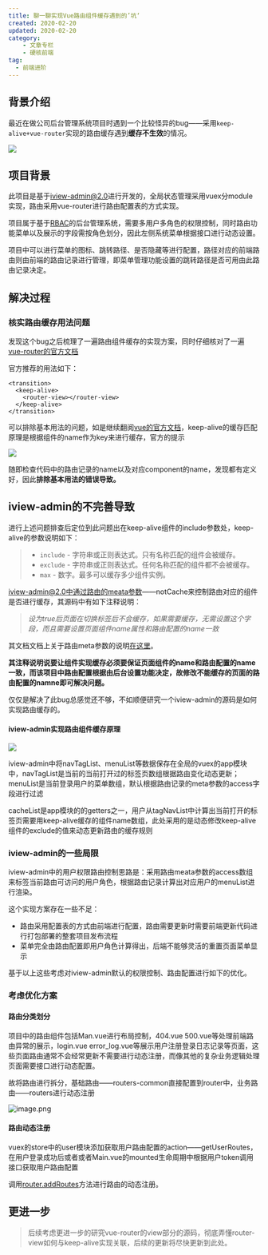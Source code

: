 ```yaml
---
title: 聊一聊实现Vue路由组件缓存遇到的’坑‘
created: 2020-02-20
updated: 2020-02-20
category:
    - 文章专栏
    - 硬核前端
tag:
  - 前端进阶
---
```


## 背景介绍
最近在做公司后台管理系统项目时遇到一个比较怪异的bug——采用`keep-alive+vue-router`实现的路由缓存遇到**缓存不生效**的情况。

<!-- more -->

<img src="@imgs/7dd6b400-44bb-4d92-9d1f-e040c0a4a16c.png">

<a name="2VhOm"></a>
## 项目背景
此项目是基于[iview-admin@2.0](https://github.com/iview/iview-admin/tree/2.0)进行开发的，全局状态管理采用vuex分module实现，路由采用vue-router进行路由配置表的方式实现。

项目属于基于[RBAC](https://www.cnblogs.com/niuli1987/p/9871182.html)的后台管理系统，需要多用户多角色的权限控制，同时路由功能菜单以及展示的字段需按角色划分，因此左侧系统菜单根据接口进行动态设置。

项目中可以进行菜单的图标、跳转路径、是否隐藏等进行配置，路径对应的前端路由则由前端的路由记录进行管理，即菜单管理功能设置的跳转路径是否可用由此路由记录决定。

<a name="PpZiO"></a>
## 解决过程

<a name="nC48B"></a>
### 核实路由缓存用法问题
发现这个bug之后梳理了一遍路由组件缓存的实现方案，同时仔细核对了一遍[vue-router的官方文档](https://router.vuejs.org/zh/api/#router-view)

官方推荐的用法如下：

```vue
<transition>
  <keep-alive>
    <router-view></router-view>
  </keep-alive>
</transition>
```

可以排除基本用法的问题，如是继续翻阅[vue的官方文档](https://cn.vuejs.org/v2/guide/components-dynamic-async.html#%E5%9C%A8%E5%8A%A8%E6%80%81%E7%BB%84%E4%BB%B6%E4%B8%8A%E4%BD%BF%E7%94%A8-keep-alive)，keep-alive的缓存匹配原理是根据组件的name作为key来进行缓存，官方的提示

<img src="@imgs/7f402f00-11d4-4cef-8543-79929256dd6d.png">

随即检查代码中的路由记录的name以及对应component的name，发现都有定义好，因此**排除基本用法的错误导致。**

## iview-admin的不完善导致
进行上述问题排查后定位到此问题出在keep-alive组件的include参数处，keep-alive的参数说明如下：

> - `include` - 字符串或正则表达式。只有名称匹配的组件会被缓存。
> - `exclude` - 字符串或正则表达式。任何名称匹配的组件都不会被缓存。
> - `max` - 数字。最多可以缓存多少组件实例。


iview-admin@2.0中通过路由的meata参数——notCache来控制路由对应的组件是否进行缓存，其源码中有如下注释说明：

> _设为true后页面在切换标签后不会缓存，如果需要缓存，无需设置这个字段，而且需要设置页面组件name属性和路由配置的name一致_


其文档文档上关于路由meta参数的说明[在这里](https://github.com/iview/iview-admin/blob/2.0/src/router/routers.js#L13)。

**其注释说明说要让组件实现缓存必须要保证页面组件的name和路由配置的name一致，而该项目中路由配置根据由后台设置功能决定，故修改不能缓存的页面的路由配置的namne即可解决问题。**

仅仅是解决了此bug总感觉还不够，不如顺便研究一个iview-admin的源码是如何实现路由缓存的。

<a name="bpktj"></a>
#### iview-admin实现路由组件缓存原理

<img src="@imgs/04e33871-b8b0-41f7-8ffa-7f45bfded077.png">

iview-admin中将navTagList、menuList等数据保存在全局的vuex的app模块中，navTagList是当前的当前打开过的标签页数组根据路由变化动态更新；menuList是当前登录用户的菜单数组，默认根据路由记录的meta参数的access字段进行过滤

cacheList是app模块的的getters之一，用户从tagNavList中计算出当前打开的标签页需要用keep-alive缓存的组件name数组，此处采用的是动态修改keep-alive组件的exclude的值来动态更新路由的缓存规则

<a name="mKsZi"></a>
### iview-admin的一些局限

iview-admin中的用户权限路由控制思路是：采用路由meata参数的access数组来标签当前路由可访问的用户角色，根据路由记录计算出对应用户的menuList进行渲染。

这个实现方案存在一些不足：

- 路由采用配置表的方式由前端进行配置，路由需要更新时需要前端更新代码进行打包部署的整套项目发布流程
- 菜单完全由路由配置即用户角色计算得出，后端不能够灵活的重置页面菜单显示

基于以上这些考虑对iview-admin默认的权限控制、路由配置进行如下的优化。

<a name="1I0lB"></a>
### 考虑优化方案
<a name="CvW0E"></a>
#### 路由分类划分
项目中的路由组件包括Man.vue进行布局控制，404.vue 500.vue等处理前端路由异常的展示，login.vue error_log.vue等展示用户注册登录日志记录等页面，这些页面路由通常不会经常更新不需要进行动态注册，而像其他的复杂业务逻辑处理页面需要接口进行动态配置。

故将路由进行拆分，基础路由——routers-common直接配置到router中，业务路由——routers进行动态注册

![image.png](https://cdn.nlark.com/yuque/0/2020/png/298369/1580978386625-07f7de07-0f34-4071-b2e8-10a25dcd4328.png#align=left&display=inline&height=134&name=image.png&originHeight=268&originWidth=724&size=21964&status=done&style=none&width=362)

<a name="O2NSJ"></a>
#### 路由动态注册
vuex的store中的user模块添加获取用户路由配置的action——getUserRoutes，在用户登录成功后或者或者Main.vue的mounted生命周期中根据用户token调用接口获取用户路由配置

调用[router.addRoutes](https://router.vuejs.org/zh/api/#router-addroutes)方法进行路由的动态注册。

<a name="e1x10"></a>
## 更进一步
> 后续考虑更进一步的研究vue-router的view部分的源码，彻底弄懂router-view如何与keep-alive实现关联，后续的更新将尽快更新到此处。
